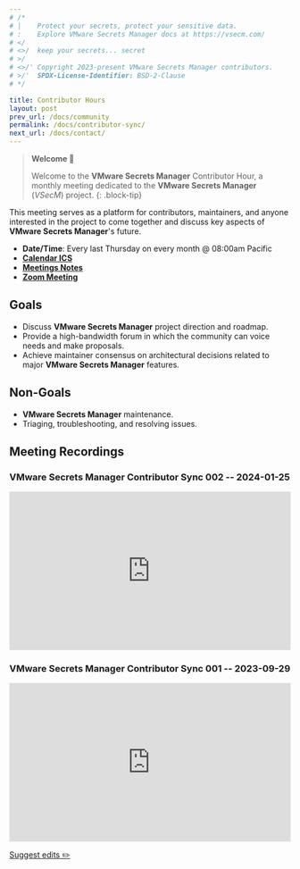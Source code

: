 ```yaml
---
# /*
# |    Protect your secrets, protect your sensitive data.
# :    Explore VMware Secrets Manager docs at https://vsecm.com/
# </
# <>/  keep your secrets... secret
# >/
# <>/' Copyright 2023-present VMware Secrets Manager contributors.
# >/'  SPDX-License-Identifier: BSD-2-Clause
# */

title: Contributor Hours
layout: post
prev_url: /docs/community
permalink: /docs/contributor-sync/
next_url: /docs/contact/
---
```


> **Welcome 👋**
>
> Welcome to the **VMware Secrets Manager** Contributor Hour, a monthly meeting
> dedicated to the **VMware Secrets Manager** (*VSecM*) project.
{: .block-tip}

This meeting serves as a platform for contributors, maintainers, and anyone
interested in the project to come together and discuss key aspects of
**VMware Secrets Manager**'s future.

* **Date/Time**: Every last Thursday on every month @ 08:00am Pacific
* [**Calendar ICS**](https://calendar.google.com/calendar/ical/0ef770e47ae11cea2b00a743eed3812768cc3f9c2a45fee6207f4c9c8b0dc5ce%40group.calendar.google.com/public/basic.ics)
* [**Meetings Notes**](https://docs.google.com/document/d/19Al-IEEdvrcted9HdXCYyiHRCJSJs2Di9uYPZ_ssygs)
* [**Zoom Meeting**](https://us06web.zoom.us/j/82734769083?pwd=NDJBR2RIZjR6KzhhK2pNL1ZsRzRJZz09)

## Goals

* Discuss **VMware Secrets Manager** project direction and roadmap.
* Provide a high-bandwidth forum in which the community can voice needs and
  make proposals.
* Achieve maintainer consensus on architectural decisions related to major
  **VMware Secrets Manager** features.

## Non-Goals

* **VMware Secrets Manager** maintenance.
* Triaging, troubleshooting, and resolving issues.

## Meeting Recordings

### VMware Secrets Manager Contributor Sync 002 -- 2024-01-25

<div style="padding:56.25% 0 0 0;position:relative;"><iframe src="https://player.vimeo.com/video/907104093?badge=0&amp;autopause=0&amp;player_id=0&amp;app_id=58479" frameborder="0" allow="autoplay; fullscreen; picture-in-picture" style="position:absolute;top:0;left:0;width:100%;height:100%;" title="VMware Secrets Manager Contributor Sync 002 (2024-01-25)"></iframe></div><script src="https://player.vimeo.com/api/player.js"></script>

### VMware Secrets Manager Contributor Sync 001 -- 2023-09-29

<div style="padding:56.25% 0 0 0;position:relative;"><iframe
src="https://player.vimeo.com/video/869636733?badge=0&amp;autopause=0&amp;player_id=0&amp;app_id=58479"
frameborder="0" allow="autoplay; fullscreen; picture-in-picture"
style="position:absolute;top:0;left:0;width:100%;height:100%;"
title="VMware Secrets Manager Contributor Sync -- 2023-09-29"
></iframe></div><script src="https://player.vimeo.com/api/player.js"></script>

<p class="github-button">
  <a href="https://github.com/vmware-tanzu/secrets-manager/blob/main/docs/_pages/0001-contributor-sync.md">
    Suggest edits ✏️ 
  </a>
</p>
